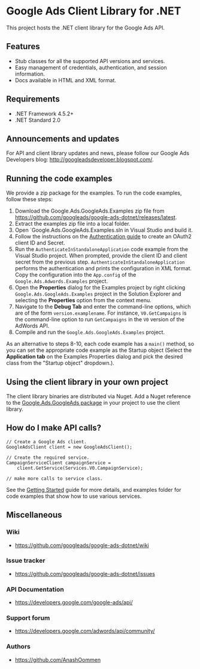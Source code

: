 # Google Ads Client Library for .NET

This project hosts the .NET client library for the Google Ads API.


## Features

- Stub classes for all the supported API versions and services.
- Easy management of credentials, authentication, and session information.
- Docs available in HTML and XML format.

## Requirements

- .NET Framework 4.5.2+
- .NET Standard 2.0

## Announcements and updates

For API and client library updates and news, please follow our Google
 Ads Developers blog: http://googleadsdeveloper.blogspot.com/.


## Running the code examples

We provide a zip package for the examples. To run the code examples,
 follow these steps:

1. Download the Google.Ads.GoogleAds.Examples zip file from
 https://github.com/googleads/google-ads-dotnet/releases/latest.
1. Extract the examples zip file into a local folder.
1. Open `Google.Ads.GoogleAds.Examples.sln in Visual Studio and build it.
1. Follow the instructions on the
[Authentication guide](https://developers.google.com/google-ads/api/docs/oauth/cloud-project)
 to create an OAuth2 client ID and Secret.
1. Run the `AuthenticateInStandaloneApplication` code example from the
 Visual Studio project. When prompted, provide the client ID and client secret
 from the previous step. `AuthenticateInStandaloneApplication` performs
 the authentication and prints the configuration in XML format. Copy the
 configuration into the `App.config` of the `Google.Ads.Adwords.Examples`
 project.
1. Open the **Properties** dialog for the Examples project by
 right clicking `Google.Ads.GoogleAds.Examples` project in the Solution
 Explorer and selecting the **Properties** option from the context
 menu.
1. Navigate to the **Debug Tab** and enter the command-line options,
 which are of the form `version.examplename`. For instance,
 `V0.GetCampaigns` is the command-line option to run `GetCampaigns`
 in the `V0` version of the AdWords API.
1. Compile and run the `Google.Ads.GoogleAds.Examples` project.

As an alternative to steps 8-10, each code example has a `main()` 
method, so you can set the appropriate code example as the Startup
object (Select the **Application tab** on the Examples Properties dialog
 and pick the desired class from the "Startup object" dropdown.).


## Using the client library in your own project


The client library binaries are distributed via Nuget. Add a Nuget
 reference to the [Google.Ads.GoogleAds package](https://www.nuget.org/packages/Google.Ads.GoogleAds)
 in your project to use the client library.


## How do I make API calls?

```
// Create a Google Ads client.
GoogleAdsClient client = new GoogleAdsClient();

// Create the required service.
CampaignServiceClient campaignService =
    client.GetService(Services.V0.CampaignService);

// make more calls to service class.
```

See the [Getting Started](https://github.com/googleads/google-ads-dotnet/wiki/Getting-started) guide
for more details, and examples folder for code examples that show how to use various services.

## Miscellaneous


### Wiki

- https://github.com/googleads/google-ads-dotnet/wiki

### Issue tracker

- https://github.com/googleads/google-ads-dotnet/issues 

### API Documentation

- https://developers.google.com/google-ads/api/

### Support forum

- https://developers.google.com/adwords/api/community/

### Authors

- https://github.com/AnashOommen
